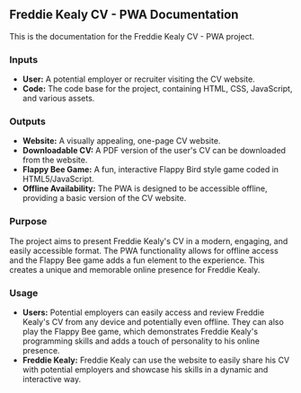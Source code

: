 ## Freddie Kealy CV -  PWA Documentation 

This is the documentation for the Freddie Kealy CV - PWA project. 

### Inputs

* **User:** A potential employer or recruiter visiting the CV website.
* **Code:** The code base for the project, containing HTML, CSS, JavaScript, and various assets.

### Outputs

* **Website:** A visually appealing, one-page CV website. 
* **Downloadable CV:** A PDF version of the user's CV can be downloaded from the website.
* **Flappy Bee Game:** A fun, interactive Flappy Bird style game coded in HTML5/JavaScript.
* **Offline Availability:** The PWA is designed to be accessible offline, providing a basic version of the CV website.

### Purpose

The project aims to present Freddie Kealy's CV in a modern, engaging, and easily accessible format. The PWA functionality allows for offline access and the Flappy Bee game adds a fun element to the experience. This creates a unique and memorable online presence for Freddie Kealy. 

### Usage

* **Users:** Potential employers can easily access and review Freddie Kealy's CV from any device and potentially even offline. They can also play the Flappy Bee game, which demonstrates Freddie Kealy's programming skills and adds a touch of personality to his online presence. 
* **Freddie Kealy:** Freddie Kealy can use the website to easily share his CV with potential employers and showcase his skills in a dynamic and interactive way.